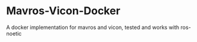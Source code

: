 # Mavros-Vicon-Docker
A docker implementation for mavros and vicon, tested and works with ros-noetic
